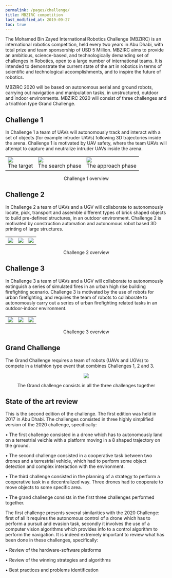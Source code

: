 ```yaml
---
permalink: /pages/challenge/
title: MBZIRC competition
last_modified_at: 2019-09-27
toc: true
---
```


The Mohamed Bin Zayed International Robotics Challenge (MBZIRC) is an international robotics competition, held every two years in Abu Dhabi, with total prize and team sponsorship of USD 5 Million. MBZIRC aims to provide an ambitious, science-based, and technologically demanding set of challenges in Robotics, open to a large number of international teams.  It is intended to demonstrate the current state of the art in robotics in terms of scientific and technological accomplishments, and to inspire the future of robotics.  

MBZIRC 2020 will be based on autonomous aerial and ground robots, carrying out navigation and manipulation tasks, in unstructured, outdoor and indoor environments.  MBZIRC 2020 will consist of three challenges and a triathlon type Grand Challenge.

## Challenge 1
In Challenge 1 a team of UAVs will autonomously track and interact with a set of objects (for example intruder UAVs) following 3D trajectories inside the arena.  Challenge 1 is motivated by UAV safety, where the team UAVs will attempt to capture and neutralize intruder UAVs inside the arena.

<table>
<tr>
<td>
	<img src="{{ '/images/competition/ch1/ch1.jpg' | relative_url }}">
	<figcaption> The target </figcaption>
</td>
<td>
	<img src="{{ '/images/competition/ch1/ch2.jpg' | relative_url }}">
	<figcaption> The search phase </figcaption>
</td>
<td>
	<img src="{{ '/images/competition/ch1/ch3.jpg' | relative_url }}">
	<figcaption> The approach phase </figcaption>
</td>
</tr>
</table>
<p align="center"> Challenge 1 overview </p> 

## Challenge 2
In Challenge 2 a team of UAVs and a UGV will collaborate to autonomously locate,  pick, transport  and  assemble  different  types  of  brick  shaped  objects  to  build  pre-defined  structures, in an outdoor environment.  Challenge 2 is motivated by construction automation and autonomous robot based 3D printing of large structures.

<table>
<tr>
<td>
	<img src="{{ '/images/competition/ch2/ch22.jpg' | relative_url }}">
</td>
<td>
	<img src="{{ '/images/competition/ch2/ch23.jpg' | relative_url }}">
</td>
<td>
	<img src="{{ '/images/competition/ch2/ch26.jpg' | relative_url }}">
</td>
</tr>
</table>
<p align="center"> Challenge 2 overview </p> 

## Challenge 3

In Challenge 3 a team of UAVs and a UGV will collaborate to autonomously extinguish a series
of simulated fires in an urban high rise building firefighting scenario.  Challenge 3 is motivated by the use of robots for urban firefighting, and requires the team of robots to collaborate to autonomously carry out a series of urban firefighting related tasks in an outdoor-indoor environment.

<table>
<tr>
<td>
	<img src="{{ '/images/competition/ch3/ch31.jpg' | relative_url }}">
</td>
<td>
	<img src="{{ '/images/competition/ch3/ch33.jpg' | relative_url }}">
</td>
<td>
	<img src="{{ '/images/competition/ch3/ch35.jpg' | relative_url }}">
</td>
</tr>
</table>
<p align="center"> Challenge 3 overview </p> 

## Grand Challenge

The Grand Challenge requires a team of robots (UAVs and UGVs) to compete in a triathlon type event that combines Challenges 1, 2 and 3.

<div align="center">
	<img src="{{ '/images/competition/ch4/ch41.jpg' | relative_url }}">
</div>
<p align="center"> The Grand challenge consists in all the three challenges together </p> 

## State of the art review

This is the second edition of the challenge.  The first edition was held in 2017 in Abu Dhabi.  The
challenges consisted in three highly simplified version of the 2020 challenge, specifically:

• The first challenge consisted in a drone which has to autonomously land on a terrestrial veichle with a platform moving in a 8 shaped trajectory on the ground.

• The  second  challenge  consisted  in  a  cooperative  task  between  two  drones  and  a  terrestrial vehicle, which had to perform some object detection and complex interaction with the environment.

• The third challenge consisted in the planning of a strategy to perform a cooperative task in a decentralized way.  Three drones had to cooperate to move objects to some specific area.

• The grand challenge consists in the first three challenges performed together.


The first challenge presents several similarities with the 2020 Challenge:  first of all it requires the autonomous control of a drone which has to perform a pursuit and evasion task, secondly it involves  the  use  of  a  computer  vision  algorithms  which  provides  info  to  a  control  algorithm  to perform the navigation.  It is indeed extremely important to review what has been done in these challenges, specifically:

• Review of the hardware-software platforms

• Review of the winning strategies and algorithms

• Best practices and problems identification

